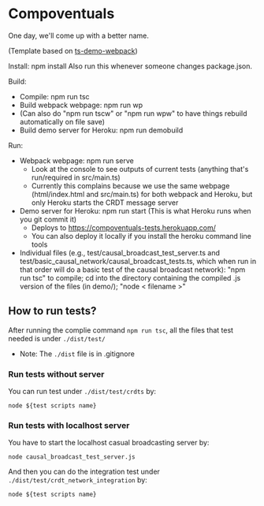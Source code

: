 # Compoventuals

One day, we'll come up with a better name.

(Template based on [ts-demo-webpack](https://github.com/rauschma/ts-demo-webpack))

Install: npm install
Also run this whenever someone changes package.json.

Build:
* Compile: npm run tsc
* Build webpack webpage: npm run wp
* (Can also do "npm run tscw" or "npm run wpw" to have things rebuild automatically on file save)
* Build demo server for Heroku: npm run demobuild

Run:
* Webpack webpage: npm run serve
    * Look at the console to see outputs of current tests (anything that's run/required in src/main.ts)
    * Currently this complains because we use the same webpage (html/index.html and src/main.ts) for both webpack and Heroku, but only Heroku starts the CRDT message server
* Demo server for Heroku: npm run start
(This is what Heroku runs when you git commit it)
    * Deploys to https://compoventuals-tests.herokuapp.com/
    * You can also deploy it locally if you install the heroku command line tools
* Individual files (e.g., test/causal_broadcast_test_server.ts and test/basic_causal_network/causal_broadcast_tests.ts, which when run in that order will do a basic test of the causal broadcast network): "npm run tsc" to compile; cd into the directory containing the compiled .js version of the files (in demo/); "node &lt; filename &gt;"



## How to run tests?

After running the complie command `npm run tsc`, all the files that test needed is under `./dist/test/`

- Note: The `./dist` file is in .gitignore 


### Run tests without server

You can run test under `./dist/test/crdts` by:

```
node ${test scripts name}
```

### Run tests with localhost server 

You have to start the localhost casual broadcasting server by: 

```
node causal_broadcast_test_server.js
```

And then you can do the integration test under `./dist/test/crdt_network_integration` by:

```
node ${test scripts name}
```